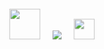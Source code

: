 <!--My repos are organized in [GitHub projects](https://github.com/etfovac?tab=projects&type=classic)-->
<br>
<!-- My other profiles: &nbsp;&nbsp;-->
<!-- <a href="https://www.linkedin.com/in/etfovac/"><img src="https://cdn.icon-icons.com/icons2/99/PNG/32/linkedin_socialnetwork_17441.png"></a> &emsp; -->
<a href="https://www.youracclaim.com/users/nikola-jovanovic.bf86d5ba"><img src="https://info.credly.com/hs-fs/hubfs/Credly_Logo_Orange_10-Inch.png?width=260&height=130&name=Credly_Logo_Orange_10-Inch.png" width=55 hight=55></a> &emsp; 
<a href="https://www.researchgate.net/profile/Nikola-Jovanovic-10"><img src="https://upload.wikimedia.org/wikipedia/commons/5/5e/ResearchGate_icon_SVG.svg"></a> &emsp; 
<!-- <a href="https://github.com/etfovac"><img src="https://cdn.icon-icons.com/icons2/936/PNG/32/github-logo_icon-icons.com_73546.png"></a> &emsp; -->
<a href="https://www.sololearn.com/profile/4764081"><img src="https://blob.sololearn.com/avatars/sololearn.png" width=37 hight=37></a> &emsp;
<br>
<!--
**etfovac/etfovac** is a ✨ _special_ ✨ repository because its `README.md` (this file) appears on your GitHub profile.
-->
<br>
 <!--My old movie lists: &nbsp;
<a href="https://www.imdb.com/list/ls042957621/"><img src="https://upload.wikimedia.org/wikipedia/commons/thumb/6/69/IMDB_Logo_2016.svg/320px-IMDB_Logo_2016.svg.png" width=32 hight=32></a> and I love memes and comics like this one:  
<!--<a href="https://developerslife.tech/en/uploads/2022/03/tirinhaEN-229.png"><img src="https://developerslife.tech/en/uploads/2022/03/tirinhaEN-229.png" alt="" title="" /></a>-->
<!--<small><a href="https://developerslife.tech/en/">The Developer's Life</a></small>-->
